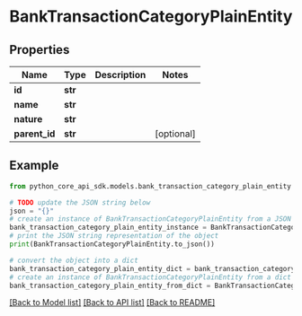 # BankTransactionCategoryPlainEntity


## Properties

Name | Type | Description | Notes
------------ | ------------- | ------------- | -------------
**id** | **str** |  | 
**name** | **str** |  | 
**nature** | **str** |  | 
**parent_id** | **str** |  | [optional] 

## Example

```python
from python_core_api_sdk.models.bank_transaction_category_plain_entity import BankTransactionCategoryPlainEntity

# TODO update the JSON string below
json = "{}"
# create an instance of BankTransactionCategoryPlainEntity from a JSON string
bank_transaction_category_plain_entity_instance = BankTransactionCategoryPlainEntity.from_json(json)
# print the JSON string representation of the object
print(BankTransactionCategoryPlainEntity.to_json())

# convert the object into a dict
bank_transaction_category_plain_entity_dict = bank_transaction_category_plain_entity_instance.to_dict()
# create an instance of BankTransactionCategoryPlainEntity from a dict
bank_transaction_category_plain_entity_from_dict = BankTransactionCategoryPlainEntity.from_dict(bank_transaction_category_plain_entity_dict)
```
[[Back to Model list]](../README.md#documentation-for-models) [[Back to API list]](../README.md#documentation-for-api-endpoints) [[Back to README]](../README.md)


